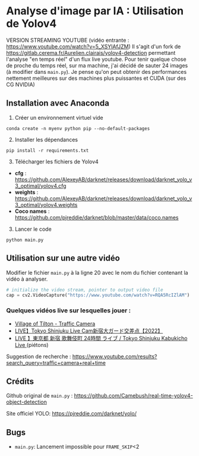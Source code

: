 # Analyse d'image par IA : Utilisation de Yolov4

VERSION STREAMING YOUTUBE (vidéo entrante : https://www.youtube.com/watch?v=5_XSYlAfJZM)
Il s'agit d'un fork de https://gitlab.cerema.fr/Aurelien.clairais/yolov4-detection permettant l'analyse "en temps réel" d'un flux live youtube.
Pour tenir quelque chose de proche du temps réel, sur ma machine, j'ai décidé de sauter 24 images (à modifier dans `main.py`). Je pense qu'on peut obtenir des performances nettement meilleures sur des machines plus puissantes et CUDA (sur des CG NVIDIA)

## Installation avec Anaconda

1. Créer un environnement virtuel vide

```
conda create -n myenv python pip --no-default-packages
```

2. Installer les dépendances
```
pip install -r requirements.txt
```

3. Télécharger les fichiers de Yolov4

- **cfg** : https://github.com/AlexeyAB/darknet/releases/download/darknet_yolo_v3_optimal/yolov4.cfg
- **weights** : https://github.com/AlexeyAB/darknet/releases/download/darknet_yolo_v3_optimal/yolov4.weights
- **Coco names** : https://github.com/pjreddie/darknet/blob/master/data/coco.names

3. Lancer le code
```
python main.py
```

## Utilisation sur une autre vidéo

Modifier le fichier `main.py` à la ligne 20 avec le nom du fichier contenant la vidéo à analyser.

```python
# initialize the video stream, pointer to output video file
cap = cv2.VideoCapture("https://www.youtube.com/watch?v=RQA5RcIZlAM")
```

### Quelques vidéos live sur lesquelles jouer :
- [Village of Tilton - Traffic Camera](https://www.youtube.com/watch?v=5_XSYlAfJZM)
- [LIVE】Tokyo Shinjuku Live Cam新宿大ガード交差点【2022】](https://www.youtube.com/watch?v=RQA5RcIZlAM)
- [ LIVE 】東京都 新宿 歌舞伎町 24時間 ライブ / Tokyo Shinjuku Kabukicho Live
](https://www.youtube.com/watch?v=DjdUEyjx8GM) (piétons)

Suggestion de recherche : https://www.youtube.com/results?search_query=traffic+camera+real+time


## Crédits 

Github original de `main.py` : https://github.com/Camebush/real-time-yolov4-object-detection

Site officiel YOLO: https://pjreddie.com/darknet/yolo/

## Bugs

- `main.py`: Lancement impossible pour `FRAME_SKIP`<2